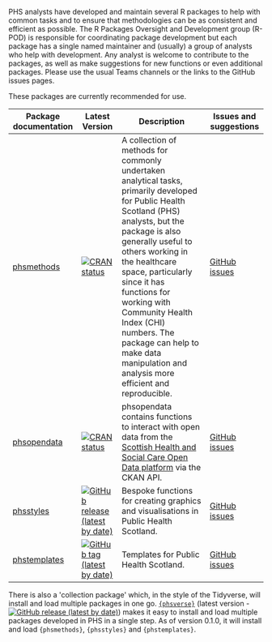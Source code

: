 PHS analysts have developed and maintain several R packages to help with common tasks and to ensure that methodologies can be as consistent and efficient as possible. The R Packages Oversight and Development group (R-POD) is responsible for coordinating package development but each package has a single named maintainer and (usually) a group of analysts who help with development. Any analyst is welcome to contribute to the packages, as well as make suggestions for new functions or even additional packages. Please use the usual Teams channels or the links to the GitHub issues pages.

These packages are currently recommended for use.

| Package documentation | Latest Version | Description | Issues and suggestions |
|---|---|---|---|
| [phsmethods](https://public-health-scotland.github.io/phsmethods/) | [![CRAN status](https://www.r-pkg.org/badges/version/phsmethods)](https://CRAN.R-project.org/package=phsmethods) | A collection of methods for commonly undertaken analytical tasks, primarily developed for Public Health Scotland (PHS) analysts, but the package is also generally useful to others working in the healthcare space, particularly since it has functions for working with Community Health Index (CHI) numbers. The package can help to make data manipulation and analysis more efficient and reproducible. | [GitHub issues](https://github.com/Public-Health-Scotland/phsmethods/issues) |
| [phsopendata](https://public-health-scotland.github.io/phsopendata/) | [![CRAN status](https://www.r-pkg.org/badges/version/phsopendata)](https://CRAN.R-project.org/package=phsopendata) | phsopendata contains functions to interact with open data from the [Scottish Health and Social Care Open Data platform](https://www.opendata.nhs.scot/) via the CKAN API. | [GitHub issues](https://github.com/Public-Health-Scotland/phsopendata/issues) |
| [phsstyles](https://public-health-scotland.github.io/phsstyles/) | [![GitHub release (latest by date)](https://img.shields.io/github/v/release/Public-Health-Scotland/phsstyles)](https://github.com/Public-Health-Scotland/phsstyles/releases/latest) | Bespoke functions for creating graphics and visualisations in Public Health Scotland. | [GitHub issues](https://github.com/Public-Health-Scotland/phsstyles/issues) |
| [phstemplates](https://public-health-scotland.github.io/phstemplates/) | [![GitHub tag (latest by date)](https://img.shields.io/github/v/tag/Public-Health-Scotland/phstemplates)](https://github.com/Public-Health-Scotland/phstemplates/tags) | Templates for Public Health Scotland. | [GitHub issues](https://github.com/Public-Health-Scotland/phstemplates/issues) |


There is also a 'collection package' which, in the style of the Tidyverse, will install and load multiple packages in one go. [`{phsverse}`](https://github.com/Public-Health-Scotland/phsverse) (latest version - [![GitHub release (latest by date)](https://img.shields.io/github/v/release/Public-Health-Scotland/phsverse)](https://github.com/Public-Health-Scotland/phsverse/releases/latest)) makes it easy to install and load multiple packages developed in PHS in a single step. As of version 0.1.0, it will install and load `{phsmethods}`, `{phsstyles}` and `{phstemplates}`.
